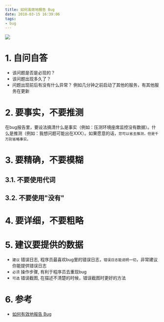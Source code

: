 ```yaml
---
title: 如何高效地报告 Bug
date: 2018-03-15 16:39:06
tags:
- bug
---
```


![](https://wdd-images.oss-cn-shanghai.aliyuncs.com/20180315213220_Rq8h6q_lady-bug-on-leaf.jpg.653x0_q80_crop-smart.jpeg)

# 1. 自问自答

- 该问题是否是必现的？
- 该问题出现多久了？
- 问题出现前后有没有什么异常？ 例如几分钟之前启动了其他的服务，有其他服务在更新

# 2. 要事实，不要推测

在bug报告里，要设法搞清什么是事实（例如：压测环境座席监控没有数据）。什么是推测（例如：我想问题可能出在XXX）。如果愿意的话，`您可以省去推测，但是千万别省略事实。`

# 3. 要精确，不要模糊
## 3.1. 不要使用代词
## 3.2. 不要使用"没有"

# 4. 要详细，不要粗略

# 5. 建议要提供的数据

- `建议` 错误日志, 程序员最喜欢bug里的错误日志，`错误日志能说明一切`，非常建议你能提供错误日志
- `必须` 操作步骤, 有利于程序员去重现bug
- `可选` 错误截图, 在描述不清楚的时候，错误截图时更好的方法


# 6. 参考
- [如何有效地报告 Bug](https://www.chiark.greenend.org.uk/~sgtatham/bugs-cn.html)

